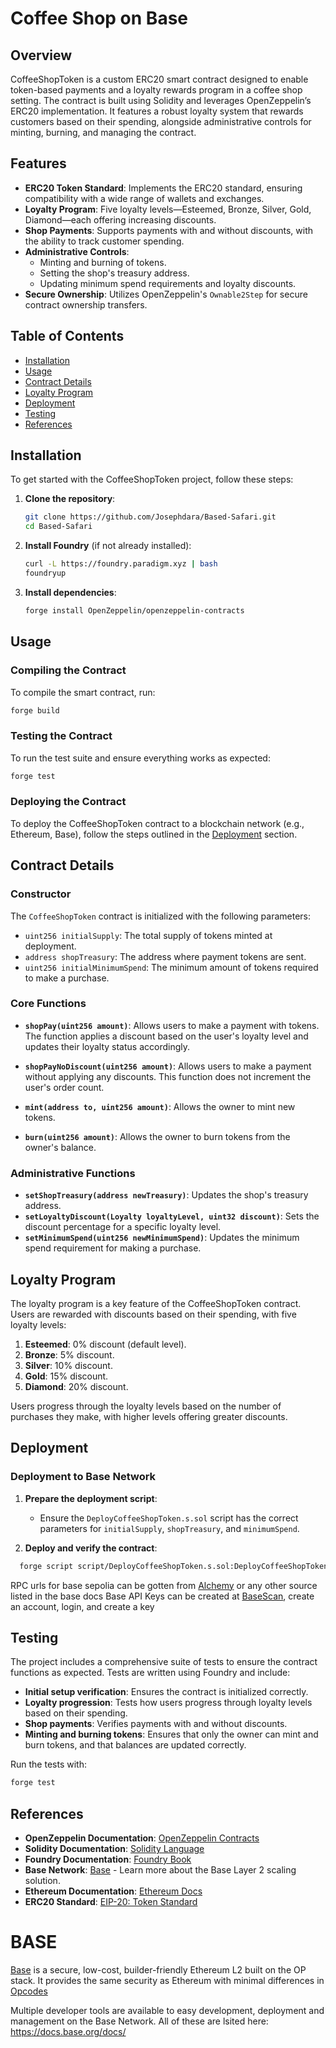 


# Coffee Shop on Base


## Overview

CoffeeShopToken is a custom ERC20 smart contract designed to enable token-based payments and a loyalty rewards program in a coffee shop setting. The contract is built using Solidity and leverages OpenZeppelin’s ERC20 implementation. It features a robust loyalty system that rewards customers based on their spending, alongside administrative controls for minting, burning, and managing the contract.

## Features

- **ERC20 Token Standard**: Implements the ERC20 standard, ensuring compatibility with a wide range of wallets and exchanges.
- **Loyalty Program**: Five loyalty levels—Esteemed, Bronze, Silver, Gold, Diamond—each offering increasing discounts.
- **Shop Payments**: Supports payments with and without discounts, with the ability to track customer spending.
- **Administrative Controls**:
  - Minting and burning of tokens.
  - Setting the shop's treasury address.
  - Updating minimum spend requirements and loyalty discounts.
- **Secure Ownership**: Utilizes OpenZeppelin's `Ownable2Step` for secure contract ownership transfers.

## Table of Contents

- [Installation](#installation)
- [Usage](#usage)
- [Contract Details](#contract-details)
- [Loyalty Program](#loyalty-program)
- [Deployment](#deployment)
- [Testing](#testing)
- [References](#references)

## Installation

To get started with the CoffeeShopToken project, follow these steps:

1. **Clone the repository**:
   ```bash
   git clone https://github.com/Josephdara/Based-Safari.git
   cd Based-Safari
   ```

2. **Install Foundry** (if not already installed):
   ```bash
   curl -L https://foundry.paradigm.xyz | bash
   foundryup
   ```

3. **Install dependencies**:
   ```bash
   forge install OpenZeppelin/openzeppelin-contracts
   ```

## Usage

### Compiling the Contract

To compile the smart contract, run:
```bash
forge build
```

### Testing the Contract

To run the test suite and ensure everything works as expected:
```bash
forge test
```

### Deploying the Contract

To deploy the CoffeeShopToken contract to a blockchain network (e.g., Ethereum, Base), follow the steps outlined in the [Deployment](#deployment) section.

## Contract Details

### Constructor

The `CoffeeShopToken` contract is initialized with the following parameters:

- `uint256 initialSupply`: The total supply of tokens minted at deployment.
- `address shopTreasury`: The address where payment tokens are sent.
- `uint256 initialMinimumSpend`: The minimum amount of tokens required to make a purchase.

### Core Functions

- **`shopPay(uint256 amount)`**: Allows users to make a payment with tokens. The function applies a discount based on the user's loyalty level and updates their loyalty status accordingly.

- **`shopPayNoDiscount(uint256 amount)`**: Allows users to make a payment without applying any discounts. This function does not increment the user's order count.

- **`mint(address to, uint256 amount)`**: Allows the owner to mint new tokens.

- **`burn(uint256 amount)`**: Allows the owner to burn tokens from the owner's balance.

### Administrative Functions

- **`setShopTreasury(address newTreasury)`**: Updates the shop's treasury address.
- **`setLoyaltyDiscount(Loyalty loyaltyLevel, uint32 discount)`**: Sets the discount percentage for a specific loyalty level.
- **`setMinimumSpend(uint256 newMinimumSpend)`**: Updates the minimum spend requirement for making a purchase.

## Loyalty Program

The loyalty program is a key feature of the CoffeeShopToken contract. Users are rewarded with discounts based on their spending, with five loyalty levels:

1. **Esteemed**: 0% discount (default level).
2. **Bronze**: 5% discount.
3. **Silver**: 10% discount.
4. **Gold**: 15% discount.
5. **Diamond**: 20% discount.

Users progress through the loyalty levels based on the number of purchases they make, with higher levels offering greater discounts.

## Deployment

### Deployment to Base Network

1. **Prepare the deployment script**:
   - Ensure the `DeployCoffeeShopToken.s.sol` script has the correct parameters for `initialSupply`, `shopTreasury`, and `minimumSpend`.

2. **Deploy and verify the contract**:
```bash
  forge script script/DeployCoffeeShopToken.s.sol:DeployCoffeeShopToken --rpc-url ["ENTER YOUR RPC"] --private-key ["ENTER YOUR Private Key"] --broadcast --verify  --etherscan-api-key ["ENTER YOUR Basescan api key"] -vvvv
```
RPC urls for base sepolia can be gotten from [Alchemy](https://www.alchemy.com/) or any other source listed in the base docs
Base API Keys can be created at [BaseScan](https://basescan.org/), create an account, login, and create a key
 
## Testing

The project includes a comprehensive suite of tests to ensure the contract functions as expected. Tests are written using Foundry and include:

- **Initial setup verification**: Ensures the contract is initialized correctly.
- **Loyalty progression**: Tests how users progress through loyalty levels based on their spending.
- **Shop payments**: Verifies payments with and without discounts.
- **Minting and burning tokens**: Ensures that only the owner can mint and burn tokens, and that balances are updated correctly.

Run the tests with:
```bash
forge test
```

 

## References

- **OpenZeppelin Documentation**: [OpenZeppelin Contracts](https://docs.openzeppelin.com/contracts/5.x/)
- **Solidity Documentation**: [Solidity Language](https://docs.soliditylang.org/)
- **Foundry Documentation**: [Foundry Book](https://book.getfoundry.sh/)
- **Base Network**: [Base](https://base.org/) - Learn more about the Base Layer 2 scaling solution.
- **Ethereum Documentation**: [Ethereum Docs](https://ethereum.org/en/developers/docs/)
- **ERC20 Standard**: [EIP-20: Token Standard](https://eips.ethereum.org/EIPS/eip-20)
 

# BASE
[Base](https://docs.base.org/) is a secure, low-cost, builder-friendly Ethereum L2 built on the OP stack.  It provides the same security as Ethereum with minimal differences in [Opcodes](https://docs.optimism.io/stack/differences)

Multiple developer tools are available to easy development, deployment and management on the Base Network. All of these are lsited here: https://docs.base.org/docs/

 